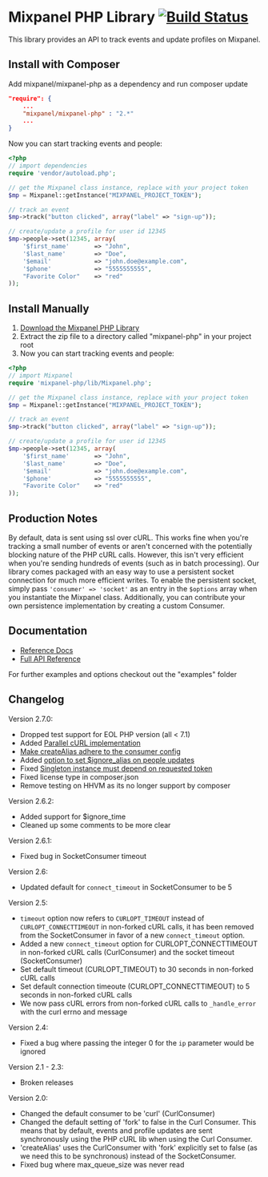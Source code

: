 Mixpanel PHP Library [![Build Status](https://travis-ci.org/mixpanel/mixpanel-php.svg)](https://travis-ci.org/mixpanel/mixpanel-php)
============
This library provides an API to track events and update profiles on Mixpanel.

Install with Composer
------------
Add mixpanel/mixpanel-php as a dependency and run composer update

```json
"require": {
    ...
    "mixpanel/mixpanel-php" : "2.*"
    ...
}
```

Now you can start tracking events and people:

```php
<?php
// import dependencies
require 'vendor/autoload.php';

// get the Mixpanel class instance, replace with your project token
$mp = Mixpanel::getInstance("MIXPANEL_PROJECT_TOKEN");

// track an event
$mp->track("button clicked", array("label" => "sign-up")); 

// create/update a profile for user id 12345
$mp->people->set(12345, array(
    '$first_name'       => "John",
    '$last_name'        => "Doe",
    '$email'            => "john.doe@example.com",
    '$phone'            => "5555555555",
    "Favorite Color"    => "red"
));
```


Install Manually
------------
 1. <a href="https://github.com/mixpanel/mixpanel-php/archive/master.zip">Download the Mixpanel PHP Library</a>
 2.  Extract the zip file to a directory called "mixpanel-php" in your project root
 3.  Now you can start tracking events and people:

```php
<?php
// import Mixpanel
require 'mixpanel-php/lib/Mixpanel.php';

// get the Mixpanel class instance, replace with your project token
$mp = Mixpanel::getInstance("MIXPANEL_PROJECT_TOKEN");

// track an event
$mp->track("button clicked", array("label" => "sign-up"));

// create/update a profile for user id 12345
$mp->people->set(12345, array(
    '$first_name'       => "John",
    '$last_name'        => "Doe",
    '$email'            => "john.doe@example.com",
    '$phone'            => "5555555555",
    "Favorite Color"    => "red"
));
```

Production Notes
-------------
By default, data is sent using ssl over cURL. This works fine when you're tracking a small number of events or aren't concerned with the potentially blocking nature of the PHP cURL calls. However, this isn't very efficient when you're sending hundreds of events (such as in batch processing). Our library comes packaged with an easy way to use a persistent socket connection for much more efficient writes. To enable the persistent socket, simply pass `'consumer' => 'socket'` as an entry in the `$options` array when you instantiate the Mixpanel class. Additionally, you can contribute your own persistence implementation by creating a custom Consumer.

Documentation
-------------
* <a href="https://mixpanel.com/help/reference/php" target="_blank">Reference Docs</a>
* <a href="http://mixpanel.github.io/mixpanel-php" target="_blank">Full API Reference</a>

For further examples and options checkout out the "examples" folder

Changelog
-------------
Version 2.7.0:
 * Dropped test support for EOL PHP version (all < 7.1)
 * Added <a href="https://github.com/mixpanel/mixpanel-php/commit/6f15000309093b54f7f59f07af297f576fd3a498">Parallel cURL implementation</a>
 * <a href="https://github.com/mixpanel/mixpanel-php/commit/1f814c1be704217e4bc8bf570fad844360fa7318">Make createAlias adhere to the consumer config</a>
 * Added <a href="https://github.com/mixpanel/mixpanel-php/commit/f2812f4e696ef747b2ab0640f46df97d1bf309c0">option to set $ignore_alias on people updates</a>
 * Fixed <a href="https://github.com/mixpanel/mixpanel-php/commit/d50267c48b08eb3c5e1dee2b5dd932cf2b4c3977">Singleton instance must depend on requested token</a>
 * Fixed license type in composer.json
 * Remove testing on HHVM as its no longer support by composer

Version 2.6.2:
 * Added support for $ignore_time
 * Cleaned up some comments to be more clear

Version 2.6.1:
 * Fixed bug in SocketConsumer timeout

Version 2.6:
 * Updated default for `connect_timeout` in SocketConsumer to be 5

Version 2.5:
 * `timeout` option now refers to `CURLOPT_TIMEOUT` instead of `CURLOPT_CONNECTTIMEOUT` in non-forked cURL calls, it has been removed from the SocketConsumer in favor of a new `connect_timeout` option.
 * Added a new `connect_timeout` option for CURLOPT_CONNECTTIMEOUT in non-forked cURL calls (CurlConsumer) and the socket timeout (SocketConsumer)
 * Set default timeout (CURLOPT_TIMEOUT) to 30 seconds in non-forked cURL calls
 * Set default connection timeoute (CURLOPT_CONNECTTIMEOUT) to 5 seconds in non-forked cURL calls
 * We now pass cURL errors from non-forked cURL calls to `_handle_error` with the curl errno and message


Version 2.4:
 * Fixed a bug where passing the integer 0 for the `ip` parameter would be ignored

Version 2.1 - 2.3:
 * Broken releases

Version 2.0:
 * Changed the default consumer to be 'curl' (CurlConsumer)
 * Changed the default setting of 'fork' to false in the Curl Consumer. This means that by default, events and profile updates are sent synchronously using the PHP cURL lib when using the Curl Consumer.
 * 'createAlias' uses the CurlConsumer with 'fork' explicitly set to false (as we need this to be synchronous) instead of the SocketConsumer. 
 * Fixed bug where max_queue_size was never read
 

